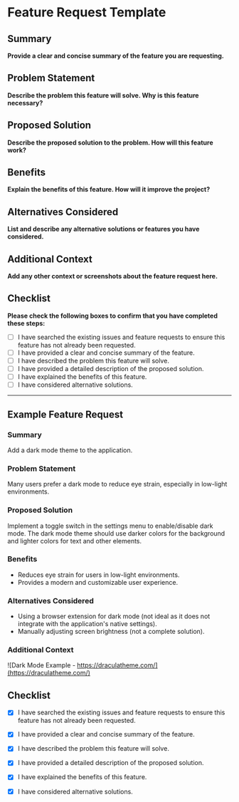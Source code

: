 # Feature Request Template

## Summary

**Provide a clear and concise summary of the feature you are requesting.**

## Problem Statement

**Describe the problem this feature will solve. Why is this feature necessary?**

## Proposed Solution

**Describe the proposed solution to the problem. How will this feature work?**

## Benefits

**Explain the benefits of this feature. How will it improve the project?**

## Alternatives Considered

**List and describe any alternative solutions or features you have considered.**

## Additional Context

**Add any other context or screenshots about the feature request here.**

## Checklist

**Please check the following boxes to confirm that you have completed these steps:**

- [ ] I have searched the existing issues and feature requests to ensure this feature has not already been requested.
- [ ] I have provided a clear and concise summary of the feature.
- [ ] I have described the problem this feature will solve.
- [ ] I have provided a detailed description of the proposed solution.
- [ ] I have explained the benefits of this feature.
- [ ] I have considered alternative solutions.

---

## Example Feature Request

### Summary

Add a dark mode theme to the application.

### Problem Statement

Many users prefer a dark mode to reduce eye strain, especially in low-light environments.

### Proposed Solution

Implement a toggle switch in the settings menu to enable/disable dark mode. The dark mode theme should use darker colors for the background and lighter colors for text and other elements.

### Benefits

- Reduces eye strain for users in low-light environments.
- Provides a modern and customizable user experience.

### Alternatives Considered

- Using a browser extension for dark mode (not ideal as it does not integrate with the application's native settings).
- Manually adjusting screen brightness (not a complete solution).

### Additional Context

![Dark Mode Example - https://draculatheme.com/](https://draculatheme.com/)

## Checklist

- [x] I have searched the existing issues and feature requests to ensure this feature has not already been requested.
- [x] I have provided a clear and concise summary of the feature.
- [x] I have described the problem this feature will solve.
- [x] I have provided a detailed description of the proposed solution.
- [x] I have explained the benefits of this feature.
- [x] I have considered alternative solutions.

